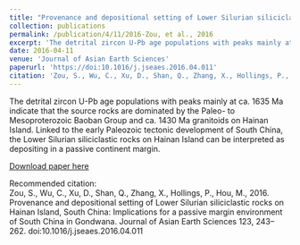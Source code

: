 ```yaml
---
title: "Provenance and depositional setting of Lower Silurian siliciclastic rocks on Hainan Island, South China: Implications for a passive margin environment of South China in Gondwana"
collection: publications
permalink: /publication/4/11/2016-Zou, et al., 2016
excerpt: 'The detrital zircon U-Pb age populations with peaks mainly at ca. 1635 Ma indicate that the source rocks are dominated by the Paleo- to Mesoproterozoic Baoban Group and ca. 1430 Ma granitoids on Hainan Island. Linked to the early Paleozoic tectonic development of South China, the Lower Silurian siliciclastic rocks on Hainan Island can be interpreted as depositing in a passive continent margin.'
date: 2016-04-11
venue: 'Journal of Asian Earth Sciences'
paperurl: 'https://doi:10.1016/j.jseaes.2016.04.011'
citation: 'Zou, S., Wu, C., Xu, D., Shan, Q., Zhang, X., Hollings, P., Hou, M., 2016. Provenance and depositional setting of Lower Silurian siliciclastic rocks on Hainan Island, South China: Implications for a passive margin environment of South China in Gondwana. Journal of Asian Earth Sciences 123, 243–262. doi:10.1016/j.jseaes.2016.04.011'
---
```

The detrital zircon U-Pb age populations with peaks mainly at ca. 1635 Ma indicate that the source rocks are dominated by the Paleo- to Mesoproterozoic Baoban Group and ca. 1430 Ma granitoids on Hainan Island. Linked to the early Paleozoic tectonic development of South China, the Lower Silurian siliciclastic rocks on Hainan Island can be interpreted as depositing in a passive continent margin.

[Download paper here](https://doi:10.1016/j.jseaes.2016.04.011)

Recommended citation: <br>Zou, S., Wu, C., Xu, D., Shan, Q., Zhang, X., Hollings, P., Hou, M., 2016. Provenance and depositional setting of Lower Silurian siliciclastic rocks on Hainan Island, South China: Implications for a passive margin environment of South China in Gondwana. Journal of Asian Earth Sciences 123, 243–262. doi:10.1016/j.jseaes.2016.04.011
